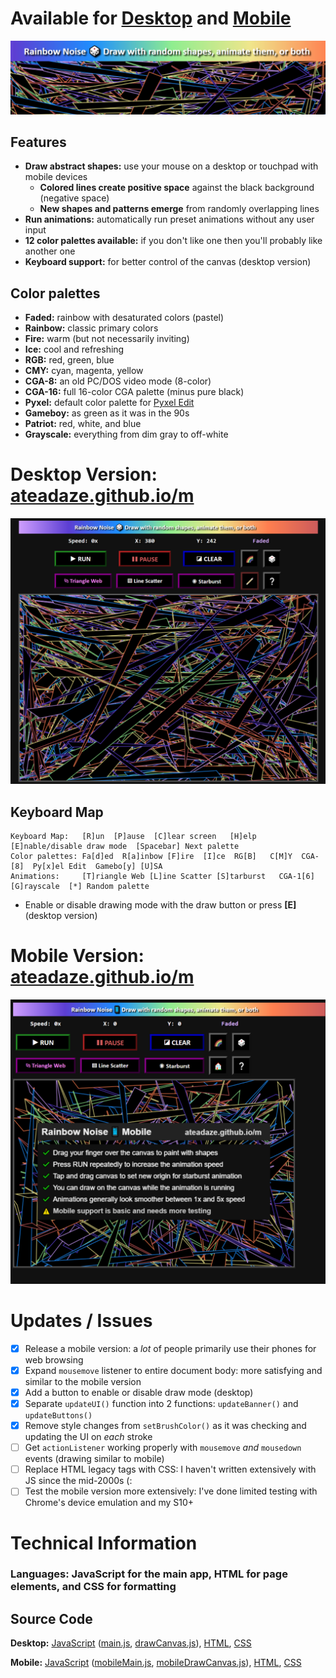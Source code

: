 # Available for [Desktop](https://ateadaze.github.io/) and [Mobile](https://ateadaze.github.io/m/)
![rainbow_noise-repo_banner](/images/rainbow_noise-header.png)

## Features
* **Draw abstract shapes:** use your mouse on a desktop or touchpad with mobile devices
  * **Colored lines create positive space** against the black background (negative space)
  * **New shapes and patterns emerge** from randomly overlapping lines
* **Run animations:** automatically run preset animations without any user input
* **12 color palettes available:** if you don't like one then you'll probably like another one
* **Keyboard support:** for better control of the canvas (desktop version)

## Color palettes
* **Faded:** rainbow with desaturated colors (pastel)
* **Rainbow:** classic primary colors
* **Fire:** warm (but not necessarily inviting)
* **Ice:** cool and refreshing
* **RGB:** red, green, blue
* **CMY:** cyan, magenta, yellow
* **CGA-8:** an old PC/DOS video mode (8-color)
* **CGA-16:** full 16-color CGA palette (minus pure black)
* **Pyxel:** default color palette for [Pyxel Edit](pyxeledit.com)
* **Gameboy:** as green as it was in the 90s
* **Patriot:** red, white, and blue
* **Grayscale:** everything from dim gray to off-white

# Desktop Version: [ateadaze.github.io/m](https://ateadaze.github.io/)
![screenshot-faded](https://raw.githubusercontent.com/ATeaDaze/ateadaze.github.io/main/images/rainbow_noise-screenshot-1.png)
## Keyboard Map
```
Keyboard Map:   [R]un  [P]ause  [C]lear screen   [H]elp  [E]nable/disable draw mode  [Spacebar] Next palette
Color palettes: Fa[d]ed  R[a]inbow [F]ire  [I]ce  RG[B]   C[M]Y  CGA-[8]  Py[x]el Edit  Gamebo[y] [U]SA
Animations:     [T]riangle Web [L]ine Scatter [S]tarburst   CGA-1[6]  [G]rayscale  [*] Random palette
```
* Enable or disable drawing mode with the draw button or press **[E]** (desktop version)

# Mobile Version: [ateadaze.github.io/m](https://ateadaze.github.io/m/)
![mobile_screenshot](https://github.com/ATeaDaze/ateadaze.github.io/blob/main/images/rainbow_noise-screenshot-mobile.png)

# Updates / Issues
* [X] Release a mobile version: a *lot* of people primarily use their phones for web browsing
* [X] Expand `mousemove` listener to entire document body: more satisfying and similar to the mobile version
* [X] Add a button to enable or disable draw mode (desktop)
* [X] Separate `updateUI()` function into 2 functions: `updateBanner()` and `updateButtons()`
* [X] Remove style changes from `setBrushColor()` as it was checking and updating the UI on *each* stroke
* [ ] Get `actionListener` working properly with `mousemove` *and* `mousedown` events (drawing similar to mobile)
* [ ] Replace HTML legacy tags with CSS: I haven't written extensively with JS since the mid-2000s (:
* [ ] Test the mobile version more extensively: I've done limited testing with Chrome's device emulation and my S10+

# Technical Information
### **Languages:** **JavaScript** for the main app, **HTML** for page elements, and **CSS** for formatting
## **Source Code**
**Desktop:** [JavaScript](/scripts) ([main.js](/scripts/main.js), [drawCanvas.js](/scripts/drawCanvas.js)), [HTML](index.html), [CSS](/styles/rainbow_noise.css)

**Mobile:** [JavaScript](/m/scripts) ([mobileMain.js](/m/scripts/mobileMain.js), [mobileDrawCanvas.js](/m/scripts/mobileDrawCanvas.js)), [HTML](/m/index.html), [CSS](/styles/rainbow_noise.css)
